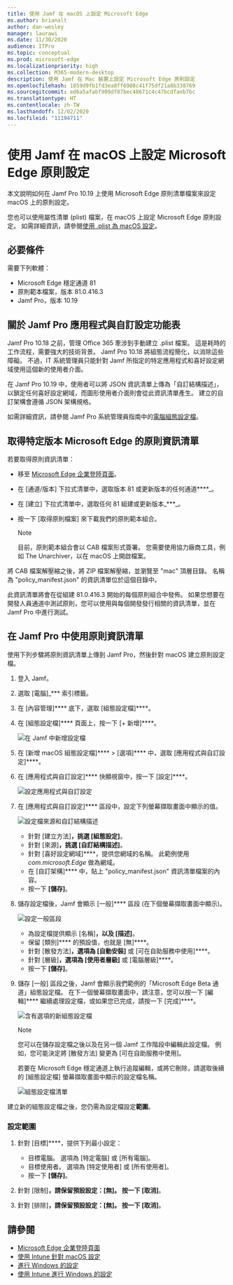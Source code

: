 ```yaml
---
title: 使用 Jamf 在 macOS 上設定 Microsoft Edge
ms.author: brianalt
author: dan-wesley
manager: laurawi
ms.date: 11/30/2020
audience: ITPro
ms.topic: conceptual
ms.prod: microsoft-edge
ms.localizationpriority: high
ms.collection: M365-modern-desktop
description: 使用 Jamf 在 Mac 裝置上設定 Microsoft Edge 原則設定
ms.openlocfilehash: 1859d9fb1fd3ea8ff6908c41f75df21a8b338769
ms.sourcegitcommit: ed6a5afabf909df87bec48671c4c47bcdfaeb7bc
ms.translationtype: HT
ms.contentlocale: zh-TW
ms.lasthandoff: 12/02/2020
ms.locfileid: "11194711"
---
```

# 使用 Jamf 在 macOS 上設定 Microsoft Edge 原則設定

本文說明如何在 Jamf Pro 10.19 上使用 Microsoft Edge 原則清單檔案來設定 macOS 上的原則設定。

您也可以使用屬性清單 (plist) 檔案，在 macOS 上設定 Microsoft Edge 原則設定。 如需詳細資訊，請參閱[使用 .plist 為 macOS 設定](configure-microsoft-edge-on-mac.md)。


##  <a name="prerequisites"></a>必要條件

需要下列軟體：

- Microsoft Edge 穩定通道 81
- 原則範本檔案，版本 81.0.416.3
- Jamf Pro，版本 10.19

##  <a name="about-the-jamf-pro-application-&-custom-settings-menu"></a>關於 Jamf Pro 應用程式與自訂設定功能表

Jamf Pro 10.18 之前，管理 Office 365 牽涉到手動建立 .plist 檔案。 這是耗時的工作流程，需要強大的技術背景。 Jamf Pro 10.18 將組態流程簡化，以消除這些障礙。 不過，IT 系統管理員只能針對 Jamf 所指定的特定應用程式和喜好設定網域使用這個新的使用者介面。

在 Jamf Pro 10.19 中，使用者可以將 JSON 資訊清單上傳為「自訂結構描述」，以鎖定任何喜好設定網域，而圖形使用者介面則會從此資訊清單產生。 建立的自訂架構會遵循 JSON 架構規格。

如需詳細資訊，請參閱 Jamf Pro 系統管理員指南中的[電腦組態設定檔](https://jamf.it/computer-configuration-profiles)。

##  <a name="get-the-policy-manifest-for-a-specific-version-of-microsoft-edge"></a>取得特定版本 Microsoft Edge 的原則資訊清單

若要取得原則資訊清單：

- 移至 [Microsoft Edge 企業登陸頁面](https://aka.ms/EdgeEnterprise)。
- 在 [通道/版本] 下拉式清單中，選取版本 81 或更新版本的任何通道****_。
- 在 [建立] 下拉式清單中，選取任何 81 組建或更新版本_***_。
- 按一下 [取得原則檔案] 來下載我們的原則範本組合。

  > [!NOTE]
  > 目前，原則範本組合會以 CAB 檔案形式簽署。 您需要使用協力廠商工具，例如 The Unarchiver，以在 macOS 上開啟檔案。

將 CAB 檔案解壓縮之後，將 ZIP 檔案解壓縮，並瀏覽至 "mac" 頂層目錄。 名稱為 "policy_manifest.json" 的資訊清單位於這個目錄中。

此資訊清單將會在從組建 81.0.416.3 開始的每個原則組合中發佈。 如果您想要在開發人員通道中測試原則，您可以使用與每個開發發行相關的資訊清單，並在 Jamf Pro 中進行測試。  

##  <a name="use-the-policy-manifest-in-jamf-pro"></a>在 Jamf Pro 中使用原則資訊清單

使用下列步驟將原則資訊清單上傳到 Jamf Pro，然後針對 macOS 建立原則設定檔。

1. 登入 Jamf。
2. 選取 [電腦]_*** 索引標籤。
3. 在 [內容管理]**** 底下，選取 [組態設定檔]****。
4. 在 [組態設定檔]**** 頁面上，按一下 [+ 新增]****。

   ![在 Jamf 中新增設定檔](media/configure-microsoft-edge-on-mac-jamf/configure-macos-jamf-configuration-profiles.png)

5. 在 [新增 macOS 組態設定檔]**** > [選項]**** 中，選取 [應用程式與自訂設定]****。
6. 在 [應用程式與自訂設定]**** 快顯視窗中，按一下 [設定]****。

   ![設定應用程式與自訂設定](media/configure-microsoft-edge-on-mac-jamf/configure-macos-jamf-app-and-custom.png)

7. 在 [應用程式與自訂設定]**** 區段中，設定下列螢幕擷取畫面中顯示的值。

   ![設定檔來源和自訂結構描述](media/configure-microsoft-edge-on-mac-jamf/configure-macos-jamf-app-and-custom-schema.png)

   - 針對 [建立方法]****，挑選 [組態設定]****。
   - 針對 [來源]****，挑選 [自訂結構描述]****。
   - 針對 [喜好設定網域]****，提供您網域的名稱。 此範例使用 *com.microsoft.Edge* 做為網域。
   - 在 [自訂架構]**** 中，貼上 "policy_manifest.json" 資訊清單檔案的內容。
   - 按一下 **[儲存]**。

8. 儲存設定檔後，Jamf 會顯示 [一般]**** 區段 (在下個螢幕擷取畫面中顯示)。

   ![設定一般區段](media/configure-microsoft-edge-on-mac-jamf/configure-macos-jamf-app-and-custom-general-setting.png)

   - 為設定檔提供顯示 [名稱]****，以及 [描述]****。
   - 保留 [類別]**** 的預設值，也就是 [無]****。
   - 針對 [散發方法]****，選項為 [自動安裝]**** 或 [可在自助服務中使用]****。
   - 針對 [層級]****，選項為 [使用者層級]**** 或 [電腦層級]****。
   - 按一下 **[儲存]**。

9. 儲存 [一般] 區段之後，Jamf 會顯示我們範例的「Microsoft Edge Beta 通道」組態設定檔。 在下一個螢幕擷取畫面中，請注意，您可以按一下 [編輯]**** 繼續處理設定檔，或如果您已完成，請按一下 [完成]****。

   ![含有選項的新組態設定檔](media/configure-microsoft-edge-on-mac-jamf/configure-macos-jamf-configuration-profiles-beta-channel.png)

   > [!NOTE]
   > 您可以在儲存設定檔之後以及在另一個 Jamf 工作階段中編輯此設定檔。 例如，您可能決定將 [散發方法] 變更為 [可在自助服務中使用]。

   若要在 Microsoft Edge 穩定通道上執行追蹤編輯，或將它刪除，請選取後續的 [組態設定檔] 螢幕擷取畫面中顯示的設定檔名稱。

   ![組態設定檔清單](media/configure-microsoft-edge-on-mac-jamf/configure-macos-jamf-configuration-profiles-beta-channel-done.png)

建立新的組態設定檔之後，您仍需為設定檔設定**範圍**。

###  <a name="to-configure-the-scope"></a>設定範圍

1. 針對 [目標]****，提供下列最小設定：

   - 目標電腦。 選項為 [特定電腦] 或 [所有電腦]。
   - 目標使用者。 選項為 [特定使用者] 或 [所有使用者]。
   - 按一下 **[儲存]**。
2. 針對 [限制]****，請保留預設設定：[無]。 按一下 [取消]****。
3. 針對 [排除]****，請保留預設設定：[無]。 按一下 [取消]****。

##  <a name="see-also"></a>請參閱

- [Microsoft Edge 企業登陸頁面](https://aka.ms/EdgeEnterprise)
- [使用 Intune 針對 macOS 設定](configure-microsoft-edge-on-mac.md)
- [進行 Windows 的設定](configure-microsoft-edge.md)
- [使用 Intune 進行 Windows 的設定](configure-edge-with-intune.md)
